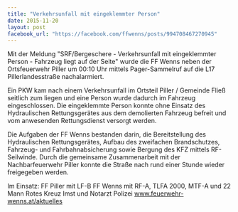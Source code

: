 ```yaml
---
title: "Verkehrsunfall mit eingeklemmter Person"
date: 2015-11-20
layout: post
facebook_url: "https://facebook.com/ffwenns/posts/994708467270945"
---
```


Mit der Meldung "SRF/Bergeschere - Verkehrsunfall mit eingeklemmter Person - Fahrzeug liegt auf der Seite" wurde die FF Wenns neben der Ortsfeuerwehr Piller um 00:10 Uhr mittels Pager-Sammelruf auf die L17 Pillerlandesstraße nachalarmiert.

Ein PKW kam nach einem Verkehrsunfall im Ortsteil Piller / Gemeinde Fließ seitlich zum liegen und eine Person wurde dadurch im Fahrzeug eingeschlossen. Die eingeklemmte Person konnte ohne Einsatz des Hydraulischen Rettungsgerätes aus dem demolierten Fahrzeug befreit und vom anwesenden Rettungsdienst versorgt werden.

Die Aufgaben der FF Wenns bestanden darin, die Bereitstellung des Hydraulischen Rettungsgerätes, Aufbau des zweifachen Brandschutzes, Fahrzeug- und Fahrbahnabsicherung sowie Bergung des KFZ mittels RF-Seilwinde. Durch die gemeinsame Zusammenarbeit mit der Nachbarfeuerwehr Piller konnte die Straße nach rund einer Stunde wieder freigegeben werden.

Im Einsatz:
FF Piller mit LF-B
FF Wenns mit RF-A, TLFA 2000, MTF-A und 22 Mann
Rotes Kreuz Imst und Notarzt
Polizei
www.feuerwehr-wenns.at/aktuelles